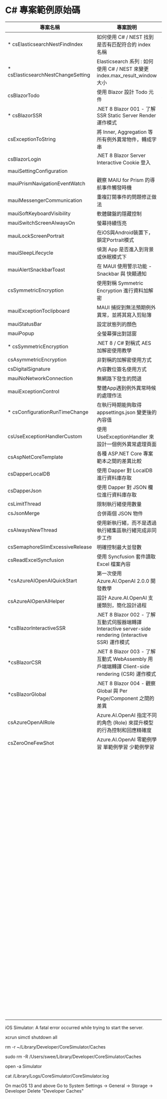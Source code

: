 # C# 專案範例原始碼

|專案名稱|專案說明|備註|
|-|-|-|
|* csElasticsearchNestFindIndex|如何使用 C# / NEST 找到是否有匹配符合的 index 名稱||
|* csElasticsearchNestChangeSetting|Elasticsearch 系列 : 如何使用 C# / NEST 來變更 index.max_result_window 大小||
|csBlazorTodo|使用 Blazor 設計 Todo 元件|https://reactsimpletodo.darenge.net/|
|* csBlazorSSR|.NET 8 Blazor 001 - 了解 SSR Static Server Render 運作模式||
|csExceptionToString|將 Inner, Aggregation 等所有例外異常物件，轉成字串||
|csBlazorLogin|.NET 8 Blazor Server Interactive Cookie 登入||
|mauiSettingConfiguration|||
|mauiPrismNavigationEventWatch|觀察 MAIU for Prism 的導航事件觸發時機||
|mauiMessengerCommunication|重複訂閱事件的問題修正做法||
|mauiSoftKeyboardVisibility|軟體鍵盤的隱藏控制||
|mauiSwitchScreenAlwaysOn|螢幕持續恆亮||
|mauiLockScreenPortrait|在iOS與Android裝置下，鎖定Portrait模式||
|mauiSleepLifecycle|偵測 App 是否進入到背景或休眠模式下||
|mauiAlertSnackbarToast|在 MAUI 使用警示功能 - Snackbar 與 快顯通知||
|csSymmetricEncryption|使用對稱 Symmetric Encryption 進行資料加解密||
|mauiExceptionToclipboard|MAUI 捕捉到無法預期例外異常，並將其寫入剪貼簿||
|mauiStatusBar|設定狀態列的顏色||
|mauiPopup|全螢幕彈出對話窗||
|* csSymmetricEncryption|.NET 8 / C# 對稱式 AES 加解密使用教學||
|csAsymmetricEncryption|非對稱的加解密使用方式||
|csDigitalSignature|內容數位簽名使用方式||
|mauiNoNetworkConnection|無網路下發生的閃退||
|mauiExceptionControl|整體App遇到例外異常時候的處理作法||
|* csConfigurationRunTimeChange|在執行時期能夠取得 appsettings.json 變更後的內容值||
|csUseExceptionHandlerCustom|使用 UseExceptionHandler 來設計一個例外異常處理頁面||
|csAspNetCoreTemplate|各種 ASP.NET Core 專案範本之間的差異比較||
|csDapperLocalDB|使用 Dapper 對 LocalDB 進行資料庫存取||
|csDapperJson|使用 Dapper 對 JSON 欄位進行資料庫存取||
|csLimitThread|限制執行緒使用數量||
|csJsonMerge|合併兩個 JSON 物件||
|csAlwaysNewThread|使用新執行緒，而不是透過執行緒集區執行緒完成非同步工作||
|csSemaphoreSlimExcessiveRelease|明確控制最大並發數||
|csReadExcelSyncfusion|使用 Syncfusion 套件讀取 Excel 檔案內容||
|*csAzureAIOpenAIQuickStart|第一次使用 Azure.AI.OpenAI 2.0.0 開發教學||
|csAzureAIOpenAIHelper|設計 Azure.AI.OpenAI 支援類別，簡化設計過程||
|*csBlazorInteractiveSSR|.NET 8 Blazor 002 - 了解 互動式伺服器端轉譯 Interactive server-side rendering (interactive SSR) 運作模式||
|*csBlazorCSR|.NET 8 Blazor 003 - 了解 互動式 WebAssembly 用戶端端轉譯 Client-side rendering (CSR) 運作模式||
|*csBlazorGlobal|.NET 8 Blazor 004 - 觀察 Global 與 Per Page/Component 之間的差異||
|csAzureOpenAIRole|Azure.AI.OpenAI 指定不同的角色 (Role) 來提升模型的行為控制和回應精確度||
|csZeroOneFewShot|Azure.AI.OpenAI 零範例學習 單範例學習 少範例學習||
||||
||||
||||
||||
||||
||||
||||
||||
||||
||||
||||
||||
||||
||||
||||
||||
||||
||||
||||
||||
||||
||||
||||
||||
||||
||||
||||
||||
||||
||||
||||
||||
||||
||||
||||
||||
||||
||||
||||
||||
||||
||||
||||
||||
||||
||||
||||
||||
||||
||||
||||
||||
||||
||||
||||
||||
||||
||||
||||
||||
||||
||||
||||
||||
||||
||||
||||
||||
||||
||||
||||
||||
||||
||||
||||
||||
||||
||||
||||
||||
||||
||||
||||
||||
||||
||||
||||
||||
||||
||||
||||
||||
||||
||||
||||
||||
||||
||||
||||
||||
||||
||||
||||
||||
||||
||||
||||
||||
||||
||||
||||
||||
||||
||||
||||
||||
||||
||||
||||
||||
||||
||||
||||
||||
||||
||||
||||
||||
||||
||||
||||
||||
||||
||||
||||
||||
||||
||||
||||
||||
||||
||||
||||

iOS Simulator: A fatal error occurred while trying to start the server.

xcrun simctl shutdown all

rm -r ~/Library/Developer/CoreSimulator/Caches

sudo rm -R /Users/swee/Library/Developer/CoreSimulator/Caches

open -a Simulator

cat /Library/Logs/CoreSimulator/CoreSimulator.log

On macOS 13 and above
Go to System Settings → General → Storage → Developer
Delete "Developer Caches"
